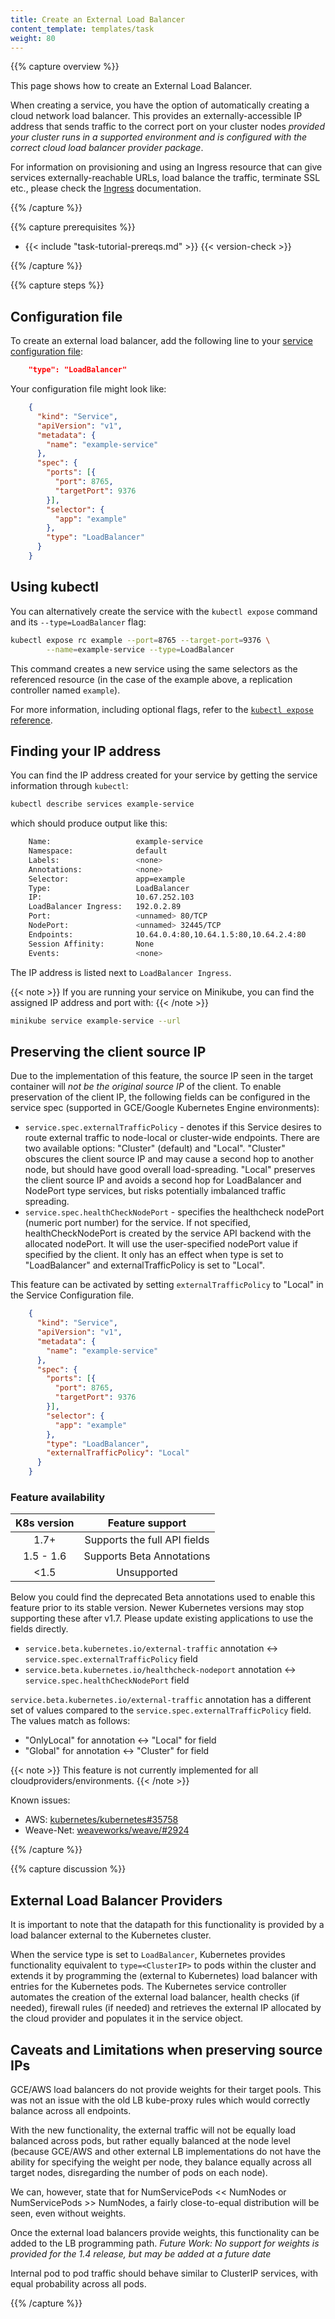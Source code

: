 ```yaml
---
title: Create an External Load Balancer
content_template: templates/task
weight: 80
---
```



{{% capture overview %}}

This page shows how to create an External Load Balancer.

When creating a service, you have the option of automatically creating a
cloud network load balancer. This provides an externally-accessible IP address
that sends traffic to the correct port on your cluster nodes
_provided your cluster runs in a supported environment and is configured with
the correct cloud load balancer provider package_.

For information on provisioning and using an Ingress resource that can give
services externally-reachable URLs, load balance the traffic, terminate SSL etc.,
please check the [Ingress](/docs/concepts/services-networking/ingress/)
documentation.

{{% /capture %}}

{{% capture prerequisites %}}

* {{< include "task-tutorial-prereqs.md" >}} {{< version-check >}}

{{% /capture %}}

{{% capture steps %}}

## Configuration file

To create an external load balancer, add the following line to your
[service configuration file](/docs/concepts/services-networking/service/#loadbalancer):

```json
    "type": "LoadBalancer"
```

Your configuration file might look like:

```json
    {
      "kind": "Service",
      "apiVersion": "v1",
      "metadata": {
        "name": "example-service"
      },
      "spec": {
        "ports": [{
          "port": 8765,
          "targetPort": 9376
        }],
        "selector": {
          "app": "example"
        },
        "type": "LoadBalancer"
      }
    }
```

## Using kubectl

You can alternatively create the service with the `kubectl expose` command and
its `--type=LoadBalancer` flag:

```bash
kubectl expose rc example --port=8765 --target-port=9376 \
        --name=example-service --type=LoadBalancer
```

This command creates a new service using the same selectors as the referenced
resource (in the case of the example above, a replication controller named
`example`).

For more information, including optional flags, refer to the
[`kubectl expose` reference](/docs/reference/generated/kubectl/kubectl-commands/#expose).

## Finding your IP address

You can find the IP address created for your service by getting the service
information through `kubectl`:

```bash
kubectl describe services example-service
```

which should produce output like this:

```bash
    Name:                   example-service
    Namespace:              default
    Labels:                 <none>
    Annotations:            <none>
    Selector:               app=example
    Type:                   LoadBalancer
    IP:                     10.67.252.103
    LoadBalancer Ingress:   192.0.2.89
    Port:                   <unnamed> 80/TCP
    NodePort:               <unnamed> 32445/TCP
    Endpoints:              10.64.0.4:80,10.64.1.5:80,10.64.2.4:80
    Session Affinity:       None
    Events:                 <none>
```

The IP address is listed next to `LoadBalancer Ingress`.

{{< note >}}
If you are running your service on Minikube, you can find the assigned IP address and port with:
{{< /note >}}

```bash
minikube service example-service --url
```

## Preserving the client source IP

Due to the implementation of this feature, the source IP seen in the target
container will *not be the original source IP* of the client. To enable
preservation of the client IP, the following fields can be configured in the
service spec (supported in GCE/Google Kubernetes Engine environments):

* `service.spec.externalTrafficPolicy` - denotes if this Service desires to route
external traffic to node-local or cluster-wide endpoints. There are two available
options: "Cluster" (default) and "Local". "Cluster" obscures the client source
IP and may cause a second hop to another node, but should have good overall
load-spreading. "Local" preserves the client source IP and avoids a second hop
for LoadBalancer and NodePort type services, but risks potentially imbalanced
traffic spreading.
* `service.spec.healthCheckNodePort` - specifies the healthcheck nodePort
(numeric port number) for the service. If not specified, healthCheckNodePort is
created by the service API backend with the allocated nodePort. It will use the
user-specified nodePort value if specified by the client. It only has an
effect when type is set to "LoadBalancer" and externalTrafficPolicy is set
to "Local".

This feature can be activated by setting `externalTrafficPolicy` to "Local" in the
Service Configuration file.

```json
    {
      "kind": "Service",
      "apiVersion": "v1",
      "metadata": {
        "name": "example-service"
      },
      "spec": {
        "ports": [{
          "port": 8765,
          "targetPort": 9376
        }],
        "selector": {
          "app": "example"
        },
        "type": "LoadBalancer",
        "externalTrafficPolicy": "Local"
      }
    }
```

### Feature availability

| K8s version | Feature support |
| :---------: |:-----------:|
| 1.7+ | Supports the full API fields |
| 1.5 - 1.6 | Supports Beta Annotations |
| <1.5 | Unsupported |

Below you could find the deprecated Beta annotations used to enable this feature
prior to its stable version. Newer Kubernetes versions may stop supporting these
after v1.7. Please update existing applications to use the fields directly.

* `service.beta.kubernetes.io/external-traffic` annotation <-> `service.spec.externalTrafficPolicy` field
* `service.beta.kubernetes.io/healthcheck-nodeport` annotation <-> `service.spec.healthCheckNodePort` field

`service.beta.kubernetes.io/external-traffic` annotation has a different set of values
compared to the `service.spec.externalTrafficPolicy` field. The values match as follows:

* "OnlyLocal" for annotation <-> "Local" for field
* "Global" for annotation <-> "Cluster" for field

{{< note >}}
This feature is not currently implemented for all cloudproviders/environments.
{{< /note >}}

Known issues:

* AWS: [kubernetes/kubernetes#35758](https://github.com/kubernetes/kubernetes/issues/35758)
* Weave-Net: [weaveworks/weave/#2924](https://github.com/weaveworks/weave/issues/2924)

{{% /capture %}}

{{% capture discussion %}}

## External Load Balancer Providers

It is important to note that the datapath for this functionality is provided by a load balancer external to the Kubernetes cluster.

When the service type is set to `LoadBalancer`, Kubernetes provides functionality equivalent to `type=<ClusterIP>` to pods within the cluster and extends it by programming the (external to Kubernetes) load balancer with entries for the Kubernetes pods. The Kubernetes service controller automates the creation of the external load balancer, health checks (if needed), firewall rules (if needed) and retrieves the external IP allocated by the cloud provider and populates it in the service object.

## Caveats and Limitations when preserving source IPs

GCE/AWS load balancers do not provide weights for their target pools. This was not an issue with the old LB
kube-proxy rules which would correctly balance across all endpoints.

With the new functionality, the external traffic will not be equally load balanced across pods, but rather
equally balanced at the node level (because GCE/AWS and other external LB implementations do not have the ability
for specifying the weight per node, they balance equally across all target nodes, disregarding the number of
pods on each node).

We can, however, state that for NumServicePods << NumNodes or NumServicePods >> NumNodes, a fairly close-to-equal
distribution will be seen, even without weights.

Once the external load balancers provide weights, this functionality can be added to the LB programming path.
*Future Work: No support for weights is provided for the 1.4 release, but may be added at a future date*

Internal pod to pod traffic should behave similar to ClusterIP services, with equal probability across all pods.

{{% /capture %}}


